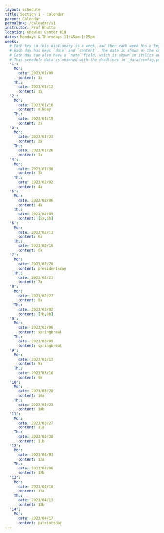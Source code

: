 ```yaml
---
layout: schedule
title: Section 1 - Calendar
parent: Calendar
permalink: /calendar/s1
instructor: Prof Bhutta
location: Knowles Center 010
dates: Mondays & Thursdays 11:45am-1:25pm
weeks:
  # Each key in this dictionary is a week, and then each week has a key in [Mon, Tue, Wed, Thu, Fri].
  # Each day has keys `date` and `content`. The date is shown on the schedule, and `content` is a key into the yml file in _data/modules.yml. `content` may be an array.
  # Each day can also have a `note` field, which is shown in italics on the calendar.
  # This schedule data is unioned with the deadlines in _data/config.yml
  '1':
    Mon:
      date: 2023/01/09
      content: 1a
    Thu:
      date: 2023/01/12
      content: 1b
  '2':
    Mon:
      date: 2023/01/16
      content: mlkday 
    Thu:
      date: 2023/01/19
      content: 2a
  '3':
    Mon:
      date: 2023/01/23
      content: 2b
    Thu:
      date: 2023/01/26
      content: 3a
  '4':
    Mon:
      date: 2023/01/30
      content: 3b
    Thu:
      date: 2023/02/02
      content: 4a
  '5':
    Mon:
      date: 2023/02/06
      content: 4b
    Thu:
      date: 2023/02/09
      content: [5a,5b]
  '6':
    Mon:
      date: 2023/02/13
      content: 6a
    Thu:
      date: 2023/02/16
      content: 6b
  '7':
    Mon:
      date: 2023/02/20
      content: presidentsday
    Thu:
      date: 2023/02/23
      content: 7a
  '8':
    Mon:
      date: 2023/02/27
      content: 8a
    Thu:
      date: 2023/03/02
      content: [7b,8b]
  '0':
    Mon:
      date: 2023/03/06
      content: springbreak
    Thu:
      date: 2023/03/09
      content: springbreak
  '9':
    Mon:
      date: 2023/03/13
      content: 9a
    Thu:
      date: 2023/03/16
      content: 9b
  '10':
    Mon:
      date: 2023/03/20
      content: 10a
    Thu:
      date: 2023/03/23
      content: 10b
  '11':
    Mon:
      date: 2023/03/27
      content: 11a
    Thu:
      date: 2023/03/30
      content: 11b
  '12':
    Mon:
      date: 2023/04/03
      content: 12a
    Thu:
      date: 2023/04/06
      content: 12b
  '13':
    Mon:
      date: 2023/04/10
      content: 13a
    Thu:
      date: 2023/04/13
      content: 13b
  '14':
    Mon:
      date: 2023/04/17
      content: patriotsday
---
```

